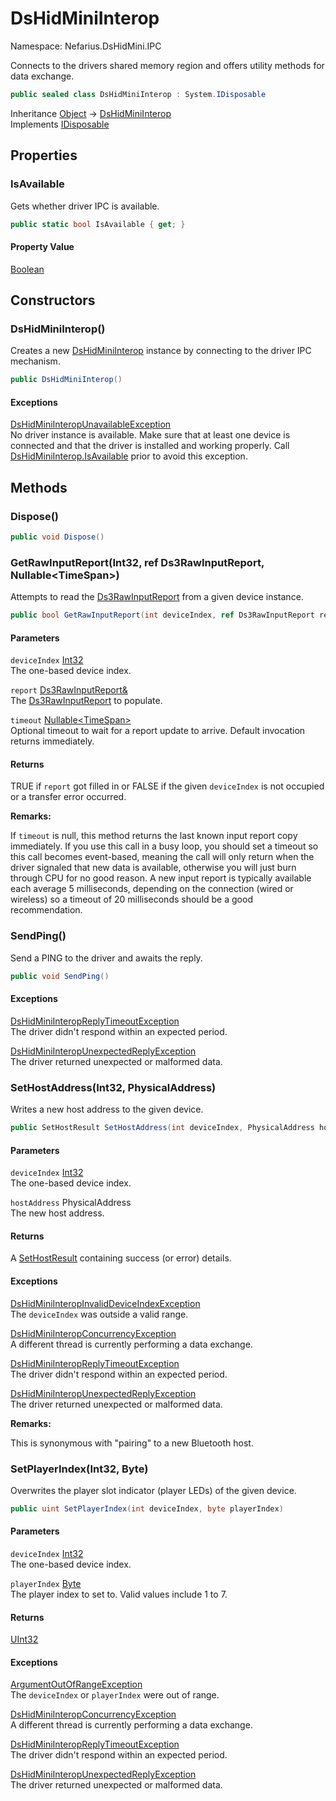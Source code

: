 # DsHidMiniInterop

Namespace: Nefarius.DsHidMini.IPC

Connects to the drivers shared memory region and offers utility methods for data exchange.

```csharp
public sealed class DsHidMiniInterop : System.IDisposable
```

Inheritance [Object](https://docs.microsoft.com/en-us/dotnet/api/system.object) → [DsHidMiniInterop](./nefarius.dshidmini.ipc.dshidminiinterop.md)<br>
Implements [IDisposable](https://docs.microsoft.com/en-us/dotnet/api/system.idisposable)

## Properties

### <a id="properties-isavailable"/>**IsAvailable**

Gets whether driver IPC is available.

```csharp
public static bool IsAvailable { get; }
```

#### Property Value

[Boolean](https://docs.microsoft.com/en-us/dotnet/api/system.boolean)<br>

## Constructors

### <a id="constructors-.ctor"/>**DsHidMiniInterop()**

Creates a new [DsHidMiniInterop](./nefarius.dshidmini.ipc.dshidminiinterop.md) instance by connecting to the driver IPC mechanism.

```csharp
public DsHidMiniInterop()
```

#### Exceptions

[DsHidMiniInteropUnavailableException](./nefarius.dshidmini.ipc.exceptions.dshidminiinteropunavailableexception.md)<br>
No driver instance is available. Make sure that at least one
 device is connected and that the driver is installed and working properly. Call [DsHidMiniInterop.IsAvailable](./nefarius.dshidmini.ipc.dshidminiinterop.md#isavailable) prior to
 avoid this exception.

## Methods

### <a id="methods-dispose"/>**Dispose()**

```csharp
public void Dispose()
```

### <a id="methods-getrawinputreport"/>**GetRawInputReport(Int32, ref Ds3RawInputReport, Nullable&lt;TimeSpan&gt;)**

Attempts to read the [Ds3RawInputReport](./nefarius.dshidmini.ipc.models.public.ds3rawinputreport.md) from a given device instance.

```csharp
public bool GetRawInputReport(int deviceIndex, ref Ds3RawInputReport report, Nullable<TimeSpan> timeout)
```

#### Parameters

`deviceIndex` [Int32](https://docs.microsoft.com/en-us/dotnet/api/system.int32)<br>
The one-based device index.

`report` [Ds3RawInputReport&](./nefarius.dshidmini.ipc.models.public.ds3rawinputreport&.md)<br>
The [Ds3RawInputReport](./nefarius.dshidmini.ipc.models.public.ds3rawinputreport.md) to populate.

`timeout` [Nullable&lt;TimeSpan&gt;](https://docs.microsoft.com/en-us/dotnet/api/system.nullable-1)<br>
Optional timeout to wait for a report update to arrive. Default invocation returns immediately.

#### Returns

TRUE if `report` got filled in or FALSE if the given `deviceIndex` is not
 occupied or a transfer error occurred.

**Remarks:**

If `timeout` is null, this method returns the last known input report copy immediately. If
 you use this call in a busy loop, you should set a timeout so this call becomes event-based, meaning the call will
 only return when the driver signaled that new data is available, otherwise you will just burn through CPU for no
 good reason. A new input report is typically available each average 5 milliseconds, depending on the connection
 (wired or wireless) so a timeout of 20 milliseconds should be a good recommendation.

### <a id="methods-sendping"/>**SendPing()**

Send a PING to the driver and awaits the reply.

```csharp
public void SendPing()
```

#### Exceptions

[DsHidMiniInteropReplyTimeoutException](./nefarius.dshidmini.ipc.exceptions.dshidminiinteropreplytimeoutexception.md)<br>
The driver didn't respond within an expected period.

[DsHidMiniInteropUnexpectedReplyException](./nefarius.dshidmini.ipc.exceptions.dshidminiinteropunexpectedreplyexception.md)<br>
The driver returned unexpected or malformed data.

### <a id="methods-sethostaddress"/>**SetHostAddress(Int32, PhysicalAddress)**

Writes a new host address to the given device.

```csharp
public SetHostResult SetHostAddress(int deviceIndex, PhysicalAddress hostAddress)
```

#### Parameters

`deviceIndex` [Int32](https://docs.microsoft.com/en-us/dotnet/api/system.int32)<br>
The one-based device index.

`hostAddress` PhysicalAddress<br>
The new host address.

#### Returns

A [SetHostResult](./nefarius.dshidmini.ipc.models.public.sethostresult.md) containing success (or error) details.

#### Exceptions

[DsHidMiniInteropInvalidDeviceIndexException](./nefarius.dshidmini.ipc.exceptions.dshidminiinteropinvaliddeviceindexexception.md)<br>
The `deviceIndex` was outside a valid
 range.

[DsHidMiniInteropConcurrencyException](./nefarius.dshidmini.ipc.exceptions.dshidminiinteropconcurrencyexception.md)<br>
A different thread is currently performing a data exchange.

[DsHidMiniInteropReplyTimeoutException](./nefarius.dshidmini.ipc.exceptions.dshidminiinteropreplytimeoutexception.md)<br>
The driver didn't respond within an expected period.

[DsHidMiniInteropUnexpectedReplyException](./nefarius.dshidmini.ipc.exceptions.dshidminiinteropunexpectedreplyexception.md)<br>
The driver returned unexpected or malformed data.

**Remarks:**

This is synonymous with "pairing" to a new Bluetooth host.

### <a id="methods-setplayerindex"/>**SetPlayerIndex(Int32, Byte)**

Overwrites the player slot indicator (player LEDs) of the given device.

```csharp
public uint SetPlayerIndex(int deviceIndex, byte playerIndex)
```

#### Parameters

`deviceIndex` [Int32](https://docs.microsoft.com/en-us/dotnet/api/system.int32)<br>
The one-based device index.

`playerIndex` [Byte](https://docs.microsoft.com/en-us/dotnet/api/system.byte)<br>
The player index to set to. Valid values include 1 to 7.

#### Returns

[UInt32](https://docs.microsoft.com/en-us/dotnet/api/system.uint32)

#### Exceptions

[ArgumentOutOfRangeException](https://docs.microsoft.com/en-us/dotnet/api/system.argumentoutofrangeexception)<br>
The `deviceIndex` or `playerIndex`
 were out of range.

[DsHidMiniInteropConcurrencyException](./nefarius.dshidmini.ipc.exceptions.dshidminiinteropconcurrencyexception.md)<br>
A different thread is currently performing a data exchange.

[DsHidMiniInteropReplyTimeoutException](./nefarius.dshidmini.ipc.exceptions.dshidminiinteropreplytimeoutexception.md)<br>
The driver didn't respond within an expected period.

[DsHidMiniInteropUnexpectedReplyException](./nefarius.dshidmini.ipc.exceptions.dshidminiinteropunexpectedreplyexception.md)<br>
The driver returned unexpected or malformed data.
